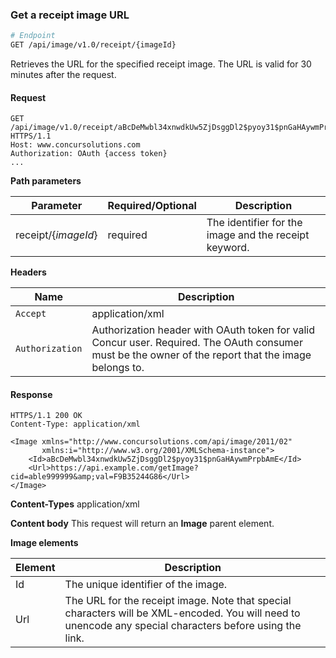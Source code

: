 ### Get a receipt image URL

```bash
# Endpoint
GET /api/image/v1.0/receipt/{imageId}
```

Retrieves the URL for the specified receipt image. The URL is valid for 30 minutes after the request.

#### Request

```http
GET /api/image/v1.0/receipt/aBcDeMwbl34xnwdkUw5ZjDsggDl2$pyoy31$pnGaHAywmPrpbAmE HTTPS/1.1
Host: www.concursolutions.com  
Authorization: OAuth {access token}   
...
```

**Path parameters**

| Parameter | Required/Optional | Description |
|-----------|-----------|---------------------|
|receipt/{_imageId_} | required | The identifier for the image and the receipt keyword. |

**Headers**

| Name | Description |
| ---- | ----------- |
| `Accept` | application/xml |
| `Authorization` | Authorization header with OAuth token for valid Concur user. Required. The OAuth consumer must be the owner of the report that the image belongs to. |

#### Response

```http
HTTPS/1.1 200 OK
Content-Type: application/xml

<Image xmlns="http://www.concursolutions.com/api/image/2011/02"
       xmlns:i="http://www.w3.org/2001/XMLSchema-instance">
    <Id>aBcDeMwbl34xnwdkUw5ZjDsggDl2$pyoy31$pnGaHAywmPrpbAmE</Id>  
    <Url>https://api.example.com/getImage?cid=able999999&amp;val=F9B35244G86</Url>
</Image>  
```

**Content-Types**
application/xml

**Content body**
This request will return an **Image** parent element.

**Image elements**

| Element |  Description |
|-----------|---------------------|
| Id | The unique identifier of the image. |
| Url | The URL for the receipt image. Note that special characters will be XML-encoded. You will need to unencode any special characters before using the link.|
